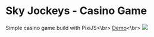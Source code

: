 # Sky Jockeys - Casino Game
Simple casino game build with PixiJS<\br>
<a href="https://catalin.work/portfolio/casino-game/">Demo</a><\br>
![](assets/img/presenting.gif)
